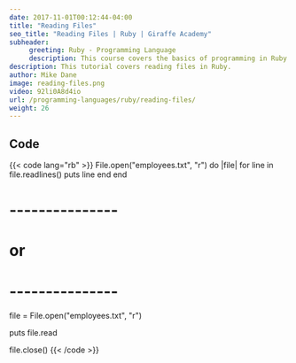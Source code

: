 ```yaml
---
date: 2017-11-01T00:12:44-04:00
title: "Reading Files"
seo_title: "Reading Files | Ruby | Giraffe Academy"
subheader:
     greeting: Ruby - Programming Language
     description: This course covers the basics of programming in Ruby. Work your way through the videos and we'll teach you everything you need to know to start your programming journey!
description: This tutorial covers reading files in Ruby.
author: Mike Dane
image: reading-files.png
video: 92li0A8d4io
url: /programming-languages/ruby/reading-files/
weight: 26
---
```


## Code

{{< code lang="rb" >}}
File.open("employees.txt", "r") do |file|
     for line in file.readlines()
          puts line
     end
end

# ---------------
# or
# ---------------

file = File.open("employees.txt", "r")

puts file.read

file.close()
{{< /code >}}